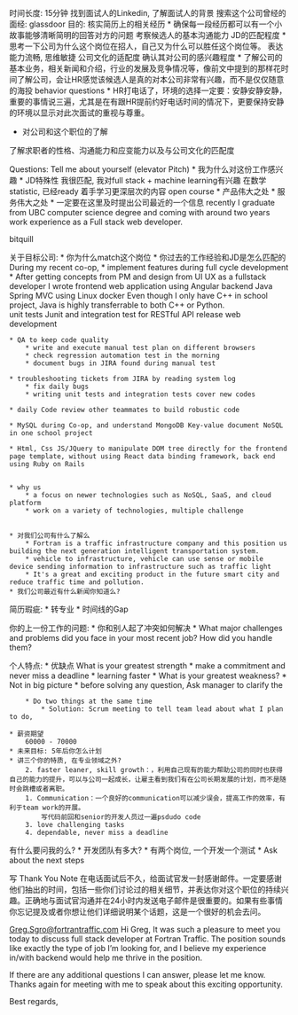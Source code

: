 时间长度: 15分钟
找到面试人的Linkedin, 了解面试人的背景
搜索这个公司曾经的面经: glassdoor
目的: 
核实简历上的相关经历
    * 确保每一段经历都可以有一个小故事能够清晰简明的回答对方的问题
考察候选人的基本沟通能力
JD的匹配程度
    * 思考一下公司为什么这个岗位在招人，自己又为什么可以胜任这个岗位等。
表达能力流畅, 思维敏捷
公司文化的适配度
确认其对公司的感兴趣程度
    * 了解公司的基本业务，相关新闻和介绍，行业的发展及竞争情况等，像前文中提到的那样花时间了解公司，会让HR感觉该候选人是真的对本公司非常有兴趣，而不是仅仅随意的海投 
behavior questions
    * HR打电话了，环境的选择一定要：安静安静安静，重要的事情说三遍，尤其是在有跟HR提前约好电话时间的情况下，更要保持安静的环境以显示对此次面试的重视与尊重。

* 对公司和这个职位的了解

了解求职者的性格、沟通能力和应变能力以及与公司文化的匹配度


Questions: 
Tell me about yourself (elevator Pitch)
    * 我为什么对这份工作感兴趣
        * JD特殊性
            我很匹配, 我对full stack + machine learning有兴趣
            在数学statistic, 已经ready
            着手学习更深层次的内容 open course 
        * 产品伟大之处
        * 服务伟大之处
        * 一定要在这里及时提出公司最近的一个信息
recently I graduate from UBC computer science degree and coming with around two years work experience as a Full stack web developer. 

bitquill

关于目标公司: 
    * 你为什么match这个岗位
        * 你过去的工作经验和JD是怎么匹配的
    During my recent co-op, 
    * implement features during full cycle development 
        * After getting concepts from PM and design from UI UX 
        as a fullstack developer I wrote frontend web application using Angular
        backend Java Spring MVC using Linux docker
        Even though I only have C++ in school project, Java is highly transferrable to both C++ or Python.   
        unit tests Junit and integration test for RESTful API
        release web development

    * QA to keep code quality
        * write and execute manual test plan on different browsers
        * check regression automation test in the morning 
        * document bugs in JIRA found during manual test

    * troubleshooting tickets from JIRA by reading system log
        * fix daily bugs
        * writing unit tests and integration tests cover new codes
    
    * daily Code review other teammates to build robustic code

    * MySQL during Co-op, and understand MongoDB Key-value document NoSQL in one school project

    * Html, Css JS/JQuery to manipulate DOM tree directly for the frontend page template, without using React data binding framework, back end using Ruby on Rails 


    * why us
        * a focus on newer technologies such as NoSQL, SaaS, and cloud platform
        * work on a variety of technologies, multiple challenge


    * 对我们公司有什么了解么
        * Fortran is a traffic infrastructure company and this position us building the next generation intelligent transportation system.  
        * vehicle to infrastructure, vehicle can use sense or mobile device sending information to infrastructure such as traffic light 
        * It's a great and exciting product in the future smart city and reduce traffic time and pollution.     
    * 我们公司最近有什么新闻你知道么? 


简历瑕疵: 
    * 转专业
    * 时间线的Gap

你的上一份工作的问题: 
    * 你和别人起了冲突如何解决
    * What major challenges and problems did you face in your most recent job? How did you handle them?

个人特点: 
    * 优缺点 What is your greatest strength
        * make a commitment and never miss a deadline
        * learning faster
    * What is your greatest weakness?
        * Not in big picture
        * before solving any question, Ask manager to clarify the  

        * Do two things at the same time
            * Solution: Scrum meeting to tell team lead about what I plan to do, 

    * 薪资期望
        60000 - 70000
    * 未来目标: 5年后你怎么计划
    * 讲三个你的特质, 在专业领域之外? 
        2. faster leaner, skill growth：，利用自己现有的能力帮助公司的同时也获得自己的能力的提升，可以与公司一起成长，让雇主看到我们有在公司长期发展的计划，而不是随时会跳槽或者离职。
        1. Communication：一个良好的communication可以减少误会，提高工作的效率，有利于team work的开展。
            写代码前回和senior的开发人员过一遍psdudo code
        3. love challenging tasks
        4. dependable, never miss a deadline

有什么要问我的么? 
    * 开发团队有多大? 
    * 有两个岗位, 一个开发一个测试
    * Ask about the next steps

写 Thank You Note 
在电话面试后不久，给面试官发一封感谢邮件。一定要感谢他们抽出的时间，包括一些你们讨论过的相关细节，并表达你对这个职位的持续兴趣。正确地与面试官沟通并在24小时内发送电子邮件是很重要的。如果有些事情你忘记提及或者你想让他们详细说明某个话题，这是一个很好的机会去问。

Greg.Sgro@fortrantraffic.com 
Hi Greg,
It was such a pleasure to meet you today to discuss full stack developer at Fortran Traffic. The position sounds like exactly the type of job I’m looking for, and I believe my experience in/with backend would help me thrive in the position.

If there are any additional questions I can answer, please let me know. Thanks again for meeting with me to speak about this exciting opportunity. 

Best regards,
